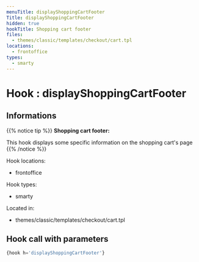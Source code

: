 ```yaml
---
menuTitle: displayShoppingCartFooter
Title: displayShoppingCartFooter
hidden: true
hookTitle: Shopping cart footer
files:
  - themes/classic/templates/checkout/cart.tpl
locations:
  - frontoffice
types:
  - smarty
---
```


# Hook : displayShoppingCartFooter

## Informations

{{% notice tip %}}
**Shopping cart footer:** 

This hook displays some specific information on the shopping cart's page
{{% /notice %}}

Hook locations: 
  - frontoffice

Hook types: 
  - smarty

Located in: 
  - themes/classic/templates/checkout/cart.tpl

## Hook call with parameters

```php
{hook h='displayShoppingCartFooter'}
```
